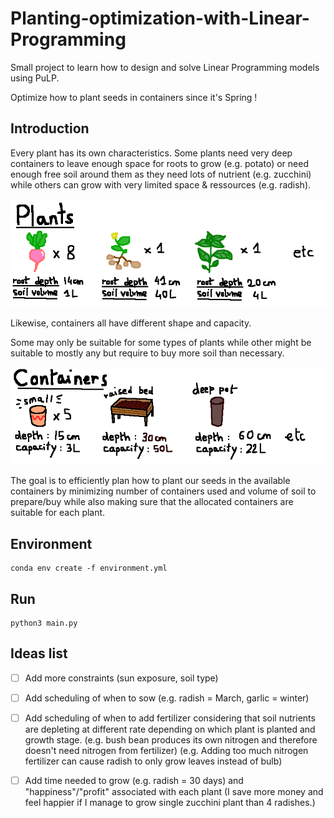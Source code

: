 # Planting-optimization-with-Linear-Programming

Small project to learn how to design and solve Linear Programming models using PuLP. 

Optimize how to plant seeds in containers since it's Spring !

## Introduction

Every plant has its own characteristics. Some plants need very deep containers to leave enough space for roots to grow (e.g. potato) or need enough free soil around them as they need lots of nutrient (e.g. zucchini) while others can grow with very limited space & ressources (e.g. radish).

<img src="doc/plants.png"/>

Likewise, containers all have different shape and capacity. 

Some may only be suitable for some types of plants while other might be suitable to mostly any but require to buy more soil than necessary.

<img src="doc/containers.png"/>

The goal is to efficiently plan how to plant our seeds in the available containers by minimizing number of containers used and volume of soil to prepare/buy while also making sure that the allocated containers are suitable for each plant.

## Environment
```
conda env create -f environment.yml
```

## Run
```
python3 main.py
```

## Ideas list
- [ ] Add more constraints (sun exposure, soil type)
- [ ] Add scheduling of when to sow (e.g. radish = March, garlic = winter)
- [ ] Add scheduling of when to add fertilizer considering that soil nutrients are depleting at different rate depending on which plant is planted and growth stage. (e.g. bush bean produces its own nitrogen and therefore doesn't need nitrogen from fertilizer) (e.g. Adding too much nitrogen fertilizer can cause radish to only grow leaves instead of bulb)
- [ ] Add time needed to grow (e.g. radish = 30 days) and "happiness"/"profit" associated with each plant (I save more money and feel happier if I manage to grow single zucchini plant than 4 radishes.) 


